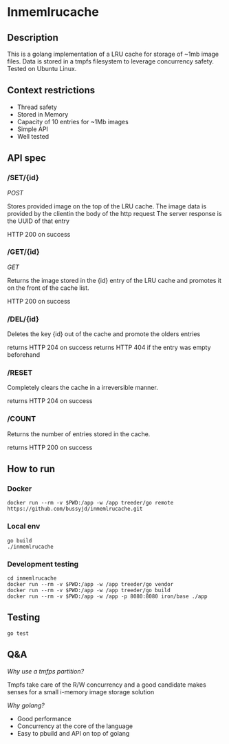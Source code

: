 # Inmemlrucache

## Description
This is a golang implementation of a LRU cache for storage of ~1mb image files. Data is stored in a tmpfs filesystem to leverage concurrency safety.
Tested on Ubuntu Linux.

## Context restrictions

* Thread safety
* Stored in Memory
* Capacity of 10 entries for ~1Mb images
* Simple API
* Well tested

## API spec

### /SET/{id}
_POST_

Stores provided image on the top of the LRU cache.
The image data is provided by the clientin the body of the http request
The server response is the UUID of that entry

HTTP 200 on success

### /GET/{id}
_GET_

Returns the image stored in the {id} entry of the LRU cache and promotes it on the front of the cache list.

HTTP 200 on success

###  /DEL/{id}
Deletes the key {id} out of the cache and promote the olders entries

returns HTTP 204 on success
returns HTTP 404 if the entry was empty beforehand

### /RESET
Completely clears the cache in a irreversible manner.

returns HTTP 204 on success

### /COUNT
Returns the number of entries stored in the cache.

returns HTTP 200 on success

## How to run

### Docker
```
docker run --rm -v $PWD:/app -w /app treeder/go remote https://github.com/bussyjd/inmemlrucache.git
```
### Local env
```
go build
./inmemlrucache
```
### Development testing
```
cd inmemlrucache
docker run --rm -v $PWD:/app -w /app treeder/go vendor
docker run --rm -v $PWD:/app -w /app treeder/go build
docker run --rm -v $PWD:/app -w /app -p 8080:8080 iron/base ./app
```

## Testing
```
go test
``` 

## Q&A
_Why use a tmfps partition?_

Tmpfs take care of the R/W concurrency and a good candidate makes senses for a small i-memory image storage solution

_Why golang?_

* Good performance
* Concurrency at the core of the language
* Easy to pbuild and API on top of golang